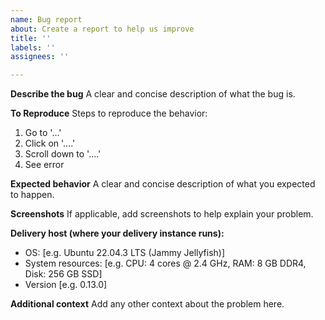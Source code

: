 ```yaml
---
name: Bug report
about: Create a report to help us improve
title: ''
labels: ''
assignees: ''

---
```


**Describe the bug**
A clear and concise description of what the bug is.

**To Reproduce**
Steps to reproduce the behavior:
1. Go to '...'
2. Click on '....'
3. Scroll down to '....'
4. See error

**Expected behavior**
A clear and concise description of what you expected to happen.

**Screenshots**
If applicable, add screenshots to help explain your problem.

**Delivery host (where your delivery instance runs):**
 - OS: [e.g. Ubuntu 22.04.3 LTS (Jammy Jellyfish)]
 - System resources: [e.g. CPU: 4 cores @ 2.4 GHz, RAM: 8 GB DDR4, Disk: 256 GB SSD]
 - Version [e.g. 0.13.0]

**Additional context**
Add any other context about the problem here.
